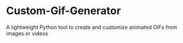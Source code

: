 # Custom-Gif-Generator
A lightweight Python tool to create and customize animated GIFs from images or videos
